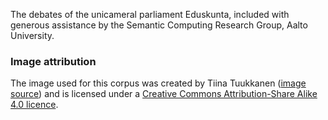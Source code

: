 The debates of the unicameral parliament Eduskunta, included with generous assistance by the Semantic Computing Research Group, Aalto University.

### Image attribution

The image used for this corpus was created by Tiina Tuukkanen ([image source](https://commons.wikimedia.org/wiki/File:Eduskunta_istuntosali.jpg)) and is licensed under a [Creative Commons Attribution-Share Alike 4.0 licence](https://creativecommons.org/licenses/by-sa/4.0/deed.en).
